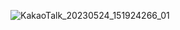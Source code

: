 ![KakaoTalk_20230524_151924266_01](https://github.com/sejongsmarcle/2023_Spring_Kaggle_Study/assets/67413252/d74cd0ad-f91a-4f01-a71b-451bb7b71562)

